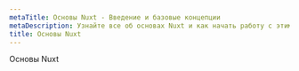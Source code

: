 ```yaml
---
metaTitle: Основы Nuxt - Введение и базовые концепции
metaDescription: Узнайте все об основах Nuxt и как начать работу с этим прогрессивным фреймворком для создания Vue.js приложений
title: Основы Nuxt
---
```


Основы Nuxt
